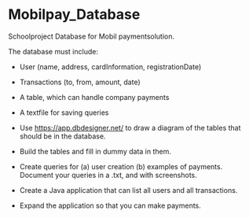 # Mobilpay_Database


Schoolproject Database for Mobil paymentsolution.

The database must include:

* User (name, address, cardInformation, registrationDate)
* Transactions (to, from, amount, date)
* A table, which can handle company payments
* A textfile for saving queries

* Use https://app.dbdesigner.net/ to draw a diagram of the tables that should be in the database.
* Build the tables and fill in dummy data in them.
* Create queries for (a) user creation (b) examples of payments. Document your queries in a .txt, and with screenshots.
* Create a Java application that can list all users and all transactions.
* Expand the application so that you can make payments.
